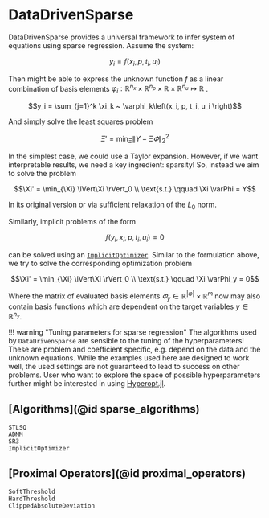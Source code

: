 # DataDrivenSparse

DataDrivenSparse provides a universal framework to infer system of equations using sparse regression. Assume the system:

```math
y_{i} = f(x_{i}, p, t_i, u_{i})
```

Then might be able to express the unknown function $f$ as a linear combination of basis elements $\varphi_i : \mathbb R^{n_x} \times \mathbb R^{n_p} \times \mathbb R \times \mathbb R^{n_u} \mapsto \mathbb R$ .

```math
y_i = \sum_{j=1}^k \xi_k ~ \varphi_k\left(x_i, p, t_i, u_i \right)
```

And simply solve the least squares problem

```math
\Xi' = \min_{\Xi} \lVert Y - \Xi \varPhi \rVert_2^2
```

In the simplest case, we could use a Taylor expansion. However, if we want interpretable results, we need a key ingredient: sparsity! So, instead we aim to solve the problem

```math
\Xi' = \min_{\Xi} \lVert\Xi \rVert_0 \\
\text{s.t.} \qquad \Xi \varPhi =  Y
```

In its original version or via sufficient relaxation of the $L_0$ norm. 

Similarly, implicit problems of the form 

```math
f(y_i, x_i, p, t_i, u_i) = 0
```

can be solved using an [`ImplicitOptimizer`](@ref). Similar to the formulation above, we try to solve the corresponding optimization problem

```math
\Xi' = \min_{\Xi} \lVert\Xi \rVert_0 \\
\text{s.t.} \qquad \Xi \varPhi_y =  0
```

Where the matrix of evaluated basis elements $\varPhi_y \in \mathbb R^{\lvert \varphi \rvert} \times \mathbb R^{m}$ now may also contain basis functions which are dependent on the target variables $y \in \mathbb R^{n_y}$.

!!! warning "Tuning parameters for sparse regression"
    The algorithms used by `DataDrivenSparse` are sensible to the tuning of the hyperparameters! These are problem and coefficient specific, e.g. depend on the data and the unknown equations. While the examples used here are designed to work well, the used settings are not guaranteed to lead to success on other problems. User who want to explore the space of possible hyperparameters further might be interested in using [Hyperopt.jl](https://github.com/baggepinnen/Hyperopt.jl).

## [Algorithms](@id sparse_algorithms)

```@docs
STLSQ
ADMM
SR3
ImplicitOptimizer
```

## [Proximal Operators](@id proximal_operators)

```@docs
SoftThreshold
HardThreshold
ClippedAbsoluteDeviation
```
